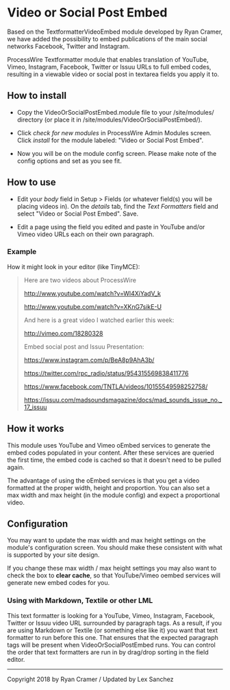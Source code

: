 # Video or Social Post Embed

Based on the TextformatterVideoEmbed module developed by Ryan Cramer, we have added the possibility to embed publications of the main social networks Facebook, Twitter and Instagram.

ProcessWire Textformatter module that enables translation of YouTube, Vimeo, Instagram, Facebook, Twitter or Issuu URLs to full embed codes, resulting in a viewable video or social post in textarea fields you apply it to.

## How to install

- Copy the VideoOrSocialPostEmbed.module file to your /site/modules/ directory (or place it in /site/modules/VideoOrSocialPostEmbed/). 

- Click *check for new modules* in ProcessWire Admin Modules screen. Click *install* for the module labeled: "Video or Social Post Embed".

- Now you will be on the module config screen. Please make note of the config options and set as you see fit.

## How to use

- Edit your *body* field in Setup > Fields (or whatever field(s) you will be placing videos in). On the *details* tab, find the *Text Formatters* field and select "Video or Social Post Embed". Save. 

- Edit a page using the field you edited and paste in YouTube and/or Vimeo video URLs each on their own paragraph. 

### Example 

How it might look in your editor (like TinyMCE): 

> Here are two videos about ProcessWire
>
> http://www.youtube.com/watch?v=Wl4XiYadV_k
> 
> http://www.youtube.com/watch?v=XKnG7sikE-U 
> 
> And here is a great video I watched earlier this week:
> 
> http://vimeo.com/18280328
> 
> Embed social post and Issuu Presentation:
> 
> https://www.instagram.com/p/BeA8p9AhA3b/
> 
> https://twitter.com/rpc_radio/status/954315569838411776
> 
> https://www.facebook.com/TNTLA/videos/10155549598252758/
> 
> https://issuu.com/madsoundsmagazine/docs/mad_sounds_issue_no._17_issuu


## How it works

This module uses YouTube and Vimeo oEmbed services to generate the embed codes populated in your content. After these services are queried the first time, the embed code is cached so that it doesn't need to be pulled again. 

The advantage of using the oEmbed services is that you get a video formatted at the proper width, height and proportion. You can also set a max width and max height (in the module config) and expect a proportional video. 

## Configuration

You may want to update the max width and max height settings on the module's configuration screen. You should make these consistent with what is supported by your site design. 

If you change these max width / max height settings you may also want to check the box to **clear cache**, so that YouTube/Vimeo oembed services will generate new embed codes for you. 

### Using with Markdown, Textile or other LML

This text formatter is looking for a YouTube, Vimeo, Instagram, Facebook, Twitter or Issuu video URL surrounded by paragraph tags. As a result, if you are using Markdown or Textile (or something else like it) you want that text formatter to run before this one. 
That ensures that the expected paragraph tags will be present when VideoOrSocialPostEmbed runs.  You can control the order that text formatters are run in by drag/drop sorting in the field editor.

------
Copyright 2018 by Ryan Cramer / Updated by Lex Sanchez

